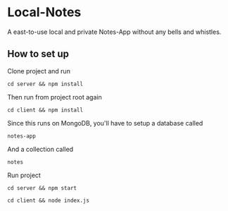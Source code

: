 # Local-Notes
A east-to-use local and private Notes-App without any bells and whistles.

## How to set up

Clone project and run

    cd server && npm install
    
Then run from project root again

    cd client && npm install

Since this runs on MongoDB, you'll have to setup a database called 

    notes-app
    
And a collection called

    notes
    
Run project

    cd server && npm start
    
    cd client && node index.js


